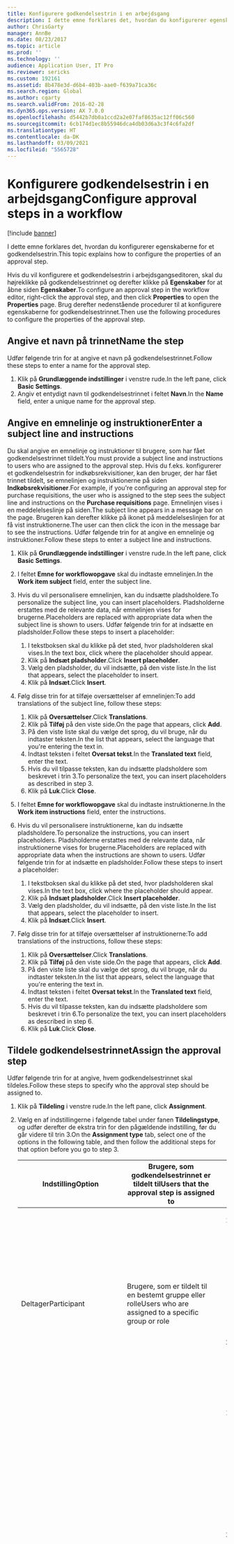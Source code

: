 ```yaml
---
title: Konfigurere godkendelsestrin i en arbejdsgang
description: I dette emne forklares det, hvordan du konfigurerer egenskaberne for et godkendelsestrin.
author: ChrisGarty
manager: AnnBe
ms.date: 08/23/2017
ms.topic: article
ms.prod: ''
ms.technology: ''
audience: Application User, IT Pro
ms.reviewer: sericks
ms.custom: 192161
ms.assetid: 8b478e3d-d6b4-403b-aae0-f639a71ca36c
ms.search.region: Global
ms.author: cgarty
ms.search.validFrom: 2016-02-28
ms.dyn365.ops.version: AX 7.0.0
ms.openlocfilehash: d5442b7db0a1ccd2a2e07faf8635ac12ff06c560
ms.sourcegitcommit: 6cb174d1ec8b55946dca4db03d6a3c3f4c6fa2df
ms.translationtype: HT
ms.contentlocale: da-DK
ms.lasthandoff: 03/09/2021
ms.locfileid: "5565728"
---
```

# <a name="configure-approval-steps-in-a-workflow"></a><span data-ttu-id="dd6c3-103">Konfigurere godkendelsestrin i en arbejdsgang</span><span class="sxs-lookup"><span data-stu-id="dd6c3-103">Configure approval steps in a workflow</span></span>

[!include [banner](../includes/banner.md)]

<span data-ttu-id="dd6c3-104">I dette emne forklares det, hvordan du konfigurerer egenskaberne for et godkendelsestrin.</span><span class="sxs-lookup"><span data-stu-id="dd6c3-104">This topic explains how to configure the properties of an approval step.</span></span>

<span data-ttu-id="dd6c3-105">Hvis du vil konfigurere et godkendelsestrin i arbejdsgangseditoren, skal du højreklikke på godkendelsestrinnet og derefter klikke på **Egenskaber** for at åbne siden **Egenskaber**.</span><span class="sxs-lookup"><span data-stu-id="dd6c3-105">To configure an approval step in the workflow editor, right-click the approval step, and then click **Properties** to open the **Properties** page.</span></span> <span data-ttu-id="dd6c3-106">Brug derefter nedenstående procedurer til at konfigurere egenskaberne for godkendelsestrinnet.</span><span class="sxs-lookup"><span data-stu-id="dd6c3-106">Then use the following procedures to configure the properties of the approval step.</span></span>

## <a name="name-the-step"></a><span data-ttu-id="dd6c3-107">Angive et navn på trinnet</span><span class="sxs-lookup"><span data-stu-id="dd6c3-107">Name the step</span></span>
<span data-ttu-id="dd6c3-108">Udfør følgende trin for at angive et navn på godkendelsestrinnet.</span><span class="sxs-lookup"><span data-stu-id="dd6c3-108">Follow these steps to enter a name for the approval step.</span></span>

1. <span data-ttu-id="dd6c3-109">Klik på **Grundlæggende indstillinger** i venstre rude.</span><span class="sxs-lookup"><span data-stu-id="dd6c3-109">In the left pane, click **Basic Settings**.</span></span>
2. <span data-ttu-id="dd6c3-110">Angiv et entydigt navn til godkendelsestrinnet i feltet **Navn**.</span><span class="sxs-lookup"><span data-stu-id="dd6c3-110">In the **Name** field, enter a unique name for the approval step.</span></span>

## <a name="enter-a-subject-line-and-instructions"></a><span data-ttu-id="dd6c3-111">Angive en emnelinje og instruktioner</span><span class="sxs-lookup"><span data-stu-id="dd6c3-111">Enter a subject line and instructions</span></span>

<span data-ttu-id="dd6c3-112">Du skal angive en emnelinje og instruktioner til brugere, som har fået godkendelsestrinnet tildelt.</span><span class="sxs-lookup"><span data-stu-id="dd6c3-112">You must provide a subject line and instructions to users who are assigned to the approval step.</span></span> <span data-ttu-id="dd6c3-113">Hvis du f.eks. konfigurerer et godkendelsestrin for indkøbsrekvisitioner, kan den bruger, der har fået trinnet tildelt, se emnelinjen og instruktionerne på siden **Indkøbsrekvisitioner**.</span><span class="sxs-lookup"><span data-stu-id="dd6c3-113">For example, if you're configuring an approval step for purchase requisitions, the user who is assigned to the step sees the subject line and instructions on the **Purchase requisitions** page.</span></span> <span data-ttu-id="dd6c3-114">Emnelinjen vises i en meddelelseslinje på siden.</span><span class="sxs-lookup"><span data-stu-id="dd6c3-114">The subject line appears in a message bar on the page.</span></span> <span data-ttu-id="dd6c3-115">Brugeren kan derefter klikke på ikonet på meddelelseslinjen for at få vist instruktionerne.</span><span class="sxs-lookup"><span data-stu-id="dd6c3-115">The user can then click the icon in the message bar to see the instructions.</span></span> <span data-ttu-id="dd6c3-116">Udfør følgende trin for at angive en emnelinje og instruktioner.</span><span class="sxs-lookup"><span data-stu-id="dd6c3-116">Follow these steps to enter a subject line and instructions.</span></span>

1. <span data-ttu-id="dd6c3-117">Klik på **Grundlæggende indstillinger** i venstre rude.</span><span class="sxs-lookup"><span data-stu-id="dd6c3-117">In the left pane, click **Basic Settings**.</span></span>
2. <span data-ttu-id="dd6c3-118">I feltet **Emne for workflowopgave** skal du indtaste emnelinjen.</span><span class="sxs-lookup"><span data-stu-id="dd6c3-118">In the **Work item subject** field, enter the subject line.</span></span>
3. <span data-ttu-id="dd6c3-119">Hvis du vil personalisere emnelinjen, kan du indsætte pladsholdere.</span><span class="sxs-lookup"><span data-stu-id="dd6c3-119">To personalize the subject line, you can insert placeholders.</span></span> <span data-ttu-id="dd6c3-120">Pladsholderne erstattes med de relevante data, når emnelinjen vises for brugerne.</span><span class="sxs-lookup"><span data-stu-id="dd6c3-120">Placeholders are replaced with appropriate data when the subject line is shown to users.</span></span> <span data-ttu-id="dd6c3-121">Udfør følgende trin for at indsætte en pladsholder.</span><span class="sxs-lookup"><span data-stu-id="dd6c3-121">Follow these steps to insert a placeholder:</span></span>

    1. <span data-ttu-id="dd6c3-122">I tekstboksen skal du klikke på det sted, hvor pladsholderen skal vises.</span><span class="sxs-lookup"><span data-stu-id="dd6c3-122">In the text box, click where the placeholder should appear.</span></span>
    2. <span data-ttu-id="dd6c3-123">Klik på **Indsæt pladsholder**.</span><span class="sxs-lookup"><span data-stu-id="dd6c3-123">Click **Insert placeholder**.</span></span>
    3. <span data-ttu-id="dd6c3-124">Vælg den pladsholder, du vil indsætte, på den viste liste.</span><span class="sxs-lookup"><span data-stu-id="dd6c3-124">In the list that appears, select the placeholder to insert.</span></span>
    4. <span data-ttu-id="dd6c3-125">Klik på **Indsæt**.</span><span class="sxs-lookup"><span data-stu-id="dd6c3-125">Click **Insert**.</span></span>

4. <span data-ttu-id="dd6c3-126">Følg disse trin for at tilføje oversættelser af emnelinjen:</span><span class="sxs-lookup"><span data-stu-id="dd6c3-126">To add translations of the subject line, follow these steps:</span></span>

    1. <span data-ttu-id="dd6c3-127">Klik på **Oversættelser**.</span><span class="sxs-lookup"><span data-stu-id="dd6c3-127">Click **Translations**.</span></span>
    2. <span data-ttu-id="dd6c3-128">Klik på **Tilføj** på den viste side.</span><span class="sxs-lookup"><span data-stu-id="dd6c3-128">On the page that appears, click **Add**.</span></span>
    3. <span data-ttu-id="dd6c3-129">På den viste liste skal du vælge det sprog, du vil bruge, når du indtaster teksten.</span><span class="sxs-lookup"><span data-stu-id="dd6c3-129">In the list that appears, select the language that you're entering the text in.</span></span>
    4. <span data-ttu-id="dd6c3-130">Indtast teksten i feltet **Oversat tekst**.</span><span class="sxs-lookup"><span data-stu-id="dd6c3-130">In the **Translated text** field, enter the text.</span></span>
    5. <span data-ttu-id="dd6c3-131">Hvis du vil tilpasse teksten, kan du indsætte pladsholdere som beskrevet i trin 3.</span><span class="sxs-lookup"><span data-stu-id="dd6c3-131">To personalize the text, you can insert placeholders as described in step 3.</span></span>
    6. <span data-ttu-id="dd6c3-132">Klik på **Luk**.</span><span class="sxs-lookup"><span data-stu-id="dd6c3-132">Click **Close**.</span></span>

5. <span data-ttu-id="dd6c3-133">I feltet **Emne for workflowopgave** skal du indtaste instruktionerne.</span><span class="sxs-lookup"><span data-stu-id="dd6c3-133">In the **Work item instructions** field, enter the instructions.</span></span>
6. <span data-ttu-id="dd6c3-134">Hvis du vil personalisere instruktionerne, kan du indsætte pladsholdere.</span><span class="sxs-lookup"><span data-stu-id="dd6c3-134">To personalize the instructions, you can insert placeholders.</span></span> <span data-ttu-id="dd6c3-135">Pladsholderne erstattes med de relevante data, når instruktionerne vises for brugerne.</span><span class="sxs-lookup"><span data-stu-id="dd6c3-135">Placeholders are replaced with appropriate data when the instructions are shown to users.</span></span> <span data-ttu-id="dd6c3-136">Udfør følgende trin for at indsætte en pladsholder.</span><span class="sxs-lookup"><span data-stu-id="dd6c3-136">Follow these steps to insert a placeholder:</span></span>

    1. <span data-ttu-id="dd6c3-137">I tekstboksen skal du klikke på det sted, hvor pladsholderen skal vises.</span><span class="sxs-lookup"><span data-stu-id="dd6c3-137">In the text box, click where the placeholder should appear.</span></span>
    2. <span data-ttu-id="dd6c3-138">Klik på **Indsæt pladsholder**.</span><span class="sxs-lookup"><span data-stu-id="dd6c3-138">Click **Insert placeholder**.</span></span>
    3. <span data-ttu-id="dd6c3-139">Vælg den pladsholder, du vil indsætte, på den viste liste.</span><span class="sxs-lookup"><span data-stu-id="dd6c3-139">In the list that appears, select the placeholder to insert.</span></span>
    4. <span data-ttu-id="dd6c3-140">Klik på **Indsæt**.</span><span class="sxs-lookup"><span data-stu-id="dd6c3-140">Click **Insert**.</span></span>

7. <span data-ttu-id="dd6c3-141">Følg disse trin for at tilføje oversættelser af instruktionerne:</span><span class="sxs-lookup"><span data-stu-id="dd6c3-141">To add translations of the instructions, follow these steps:</span></span>

    1. <span data-ttu-id="dd6c3-142">Klik på **Oversættelser**.</span><span class="sxs-lookup"><span data-stu-id="dd6c3-142">Click **Translations**.</span></span>
    2. <span data-ttu-id="dd6c3-143">Klik på **Tilføj** på den viste side.</span><span class="sxs-lookup"><span data-stu-id="dd6c3-143">On the page that appears, click **Add**.</span></span>
    3. <span data-ttu-id="dd6c3-144">På den viste liste skal du vælge det sprog, du vil bruge, når du indtaster teksten.</span><span class="sxs-lookup"><span data-stu-id="dd6c3-144">In the list that appears, select the language that you're entering the text in.</span></span>
    4. <span data-ttu-id="dd6c3-145">Indtast teksten i feltet **Oversat tekst**.</span><span class="sxs-lookup"><span data-stu-id="dd6c3-145">In the **Translated text** field, enter the text.</span></span>
    5. <span data-ttu-id="dd6c3-146">Hvis du vil tilpasse teksten, kan du indsætte pladsholdere som beskrevet i trin 6.</span><span class="sxs-lookup"><span data-stu-id="dd6c3-146">To personalize the text, you can insert placeholders as described in step 6.</span></span>
    6. <span data-ttu-id="dd6c3-147">Klik på **Luk**.</span><span class="sxs-lookup"><span data-stu-id="dd6c3-147">Click **Close**.</span></span>

## <a name="assign-the-approval-step"></a><span data-ttu-id="dd6c3-148">Tildele godkendelsestrinnet</span><span class="sxs-lookup"><span data-stu-id="dd6c3-148">Assign the approval step</span></span>

<span data-ttu-id="dd6c3-149">Udfør følgende trin for at angive, hvem godkendelsestrinnet skal tildeles.</span><span class="sxs-lookup"><span data-stu-id="dd6c3-149">Follow these steps to specify who the approval step should be assigned to.</span></span>

1. <span data-ttu-id="dd6c3-150">Klik på **Tildeling** i venstre rude.</span><span class="sxs-lookup"><span data-stu-id="dd6c3-150">In the left pane, click **Assignment**.</span></span>
2. <span data-ttu-id="dd6c3-151">Vælg en af indstillingerne i følgende tabel under fanen **Tildelingstype**, og udfør derefter de ekstra trin for den pågældende indstilling, før du går videre til trin 3.</span><span class="sxs-lookup"><span data-stu-id="dd6c3-151">On the **Assignment type** tab, select one of the options in the following table, and then follow the additional steps for that option before you go to step 3.</span></span>

    <table>
    <thead>
    <tr>
    <th><span data-ttu-id="dd6c3-152">Indstilling</span><span class="sxs-lookup"><span data-stu-id="dd6c3-152">Option</span></span></th>
    <th><span data-ttu-id="dd6c3-153">Brugere, som godkendelsestrinnet er tildelt til</span><span class="sxs-lookup"><span data-stu-id="dd6c3-153">Users that the approval step is assigned to</span></span></th>
    <th><span data-ttu-id="dd6c3-154">Ekstra trin</span><span class="sxs-lookup"><span data-stu-id="dd6c3-154">Additional steps</span></span></th>
    </tr>
    </thead>
    <tbody>
    <tr>
    <td><span data-ttu-id="dd6c3-155">Deltager</span><span class="sxs-lookup"><span data-stu-id="dd6c3-155">Participant</span></span></td>
    <td><span data-ttu-id="dd6c3-156">Brugere, som er tildelt til en bestemt gruppe eller rolle</span><span class="sxs-lookup"><span data-stu-id="dd6c3-156">Users who are assigned to a specific group or role</span></span></td>
    <td>
    <ol>
    <li><span data-ttu-id="dd6c3-157">Når du har valgt <strong>Deltager</strong> under fanen <strong>Rollebaseret</strong> på listen <strong>Deltagertype</strong>, skal du vælge den type gruppe eller rolle, du vil tildele trinnet til.</span><span class="sxs-lookup"><span data-stu-id="dd6c3-157">After you select <strong>Participant</strong>, on the <strong>Role based</strong> tab, in the <strong>Type of participant</strong> list, select the type of group or role to assign the step to.</span></span></li>
    <li><span data-ttu-id="dd6c3-158">Vælg den gruppe eller rolle, som trinnet skal tildeles til, på listen <strong>Deltager</strong>.</span><span class="sxs-lookup"><span data-stu-id="dd6c3-158">In the <strong>Participant</strong> list, select the group or role to assign the step to.</span></span></li>
    </ol>
    </td>
    </tr>
    <tr>
    <td><span data-ttu-id="dd6c3-159">Hierarki</span><span class="sxs-lookup"><span data-stu-id="dd6c3-159">Hierarchy</span></span></td>
    <td><span data-ttu-id="dd6c3-160">Brugere i et bestemt organisationshierarki</span><span class="sxs-lookup"><span data-stu-id="dd6c3-160">Users in a specific organizational hierarchy</span></span></td>
    <td>
    <ol>
    <li><span data-ttu-id="dd6c3-161">Når du har valgt <strong>Hierarki</strong> under fanen <strong>Hierarkivalg</strong> på listen <strong>Hierarkitype</strong>, skal du vælge den type hierarki, du vil tildele trinnet til.</span><span class="sxs-lookup"><span data-stu-id="dd6c3-161">After you select <strong>Hierarchy</strong>, on the <strong>Hierarchy selection</strong> tab, in the <strong>Hierarchy type</strong> list, select the type of hierarchy to assign the step to.</span></span></li>
    <li><span data-ttu-id="dd6c3-162">Systemet skal hente et interval af brugernavne fra hierarkiet.</span><span class="sxs-lookup"><span data-stu-id="dd6c3-162">The system must retrieve a range of user names from the hierarchy.</span></span> <span data-ttu-id="dd6c3-163">Disse navne repræsenterer de brugere, som trinnet kan tildeles til.</span><span class="sxs-lookup"><span data-stu-id="dd6c3-163">These names represent users that the step can be assigned to.</span></span> <span data-ttu-id="dd6c3-164">Udfør følgende trin for at angive startpunktet og slutpunktet for intervallet af de brugernavne, som systemet henter:</span><span class="sxs-lookup"><span data-stu-id="dd6c3-164">Follow these steps to specify the starting point and ending point of the range of user names that the system retrieves:</span></span> <ol>
    <li><span data-ttu-id="dd6c3-165">Vælg en person på listen <strong>Start fra</strong> for at angive startpunktet.</span><span class="sxs-lookup"><span data-stu-id="dd6c3-165">To specify the starting point, select a person in the <strong>Start from</strong> list.</span></span></li>
    <li><span data-ttu-id="dd6c3-166">Klik på <strong>Tilføj betingelse</strong> for at angive slutpunktet.</span><span class="sxs-lookup"><span data-stu-id="dd6c3-166">To specify the ending point, click <strong>Add condition</strong>.</span></span> <span data-ttu-id="dd6c3-167">Angiv derefter en betingelse for at bestemme, hvor i hierarkiet systemet skal stoppe med at hente navne.</span><span class="sxs-lookup"><span data-stu-id="dd6c3-167">Then enter a condition that determines where in the hierarchy the system stops retrieving names.</span></span></li>
    </ol>
    </li>
    <li><span data-ttu-id="dd6c3-168">På fanen <strong>Hierarkiindstillinger</strong> skal du angive, hvilke brugere i intervallet trinnet skal tildeles:</span><span class="sxs-lookup"><span data-stu-id="dd6c3-168">On the <strong>Hierarchy options</strong> tab, specify which users in the range the step should be assigned to:</span></span> <ul>
    <li><span data-ttu-id="dd6c3-169"><strong>Tildel til alle hentede brugere</strong> – Trinnet tildeles alle brugere i intervallet.</span><span class="sxs-lookup"><span data-stu-id="dd6c3-169"><strong>Assign to all users retrieved</strong> – The step is assigned to all users in the range.</span></span></li>
    <li><span data-ttu-id="dd6c3-170"><strong>Tildel kun til den sidst hentede bruger</strong> – Trinnet tildeles kun til den sidste bruger i intervallet.</span><span class="sxs-lookup"><span data-stu-id="dd6c3-170"><strong>Assign only to last user retrieved</strong> – The step is assigned to only the last user in the range.</span></span></li>
    <li><span data-ttu-id="dd6c3-171"><strong>Udeluk brugere med følgende betingelse</strong> – Trinnet tildeles ikke til brugere i intervallet, som opfylder en bestemt betingelse.</span><span class="sxs-lookup"><span data-stu-id="dd6c3-171"><strong>Exclude users with the following condition</strong> – The step isn't assigned to any users in the range who meet a specific condition.</span></span> <span data-ttu-id="dd6c3-172">Klik på <strong>Tilføj betingelse</strong> for at angive betingelsen.</span><span class="sxs-lookup"><span data-stu-id="dd6c3-172">Click <strong>Add condition</strong> to specify the condition.</span></span></li>
    </ul>
    </li>
    </ol>
    </td>
    </tr>
    <tr>
    <td><span data-ttu-id="dd6c3-173">Arbejdsgangsbruger</span><span class="sxs-lookup"><span data-stu-id="dd6c3-173">Workflow user</span></span></td>
    <td><span data-ttu-id="dd6c3-174">Brugere i den aktuelle arbejdsgang</span><span class="sxs-lookup"><span data-stu-id="dd6c3-174">Users in the current workflow</span></span></td>
    <td>
    <ul>
    <li><span data-ttu-id="dd6c3-175">Når du har valgt <strong>Arbejdsgangbruger</strong> på fanen <strong>Arbejdsgangbruger</strong> på listen <strong>Arbejdsgangbruger</strong>, skal du vælge en bruger, der deltager i arbejdsgangen.</span><span class="sxs-lookup"><span data-stu-id="dd6c3-175">After you select <strong>Workflow user</strong>, on the <strong>Workflow user</strong> tab, in the <strong>Workflow user</strong> list, select a user who participates in the workflow.</span></span></li>
    </ul>
    </td>
    </tr>
    <tr>
    <td><span data-ttu-id="dd6c3-176">Bruger</span><span class="sxs-lookup"><span data-stu-id="dd6c3-176">User</span></span></td>
    <td><span data-ttu-id="dd6c3-177">Specifikke brugere</span><span class="sxs-lookup"><span data-stu-id="dd6c3-177">Specific users</span></span></td>
    <td>
    <ol>
    <li><span data-ttu-id="dd6c3-178">Når du har valgt <strong>Bruger</strong>, skal du klikke på fanen <strong>Bruger</strong>.</span><span class="sxs-lookup"><span data-stu-id="dd6c3-178">After you select <strong>User</strong>, click the <strong>User</strong> tab.</span></span></li>
    <li><span data-ttu-id="dd6c3-179">Listen <strong>Tilgængelige brugere</strong> indeholder alle systembrugere.</span><span class="sxs-lookup"><span data-stu-id="dd6c3-179">The <strong>Available users</strong> list includes all system users.</span></span> <span data-ttu-id="dd6c3-180">Vælg de brugere, der skal tildeles trinnet, og flyt derefter disse brugere til listen <strong>Valgte brugere</strong>.</span><span class="sxs-lookup"><span data-stu-id="dd6c3-180">Select the users to assign the step to, and then move those users to the <strong>Selected users</strong> list.</span></span></li>
    </ol>
    </td>
    </tr>
    </tbody>
    </table>

3. <span data-ttu-id="dd6c3-181">På fanen **Tidsgrænse** i feltet **Varighed** skal du angive, hvor lang tid brugeren har til at håndtere eller reagere på dokumenter, der når til godkendelsestrinnet.</span><span class="sxs-lookup"><span data-stu-id="dd6c3-181">On the **Time limit** tab, in the **Duration** field, specify how much time the user has to take action on, or respond to, documents that reach the approval step.</span></span> <span data-ttu-id="dd6c3-182">Vælg en af følgende indstillinger:</span><span class="sxs-lookup"><span data-stu-id="dd6c3-182">Select one of the following options:</span></span>

    - <span data-ttu-id="dd6c3-183">**Timer** – Angiv det antal timer, som brugeren har til at reagere i.</span><span class="sxs-lookup"><span data-stu-id="dd6c3-183">**Hours** – Enter the number of hours that the user has to respond.</span></span> <span data-ttu-id="dd6c3-184">Vælg derefter den kalender, din organisation bruger, og angiv oplysninger om organisationens arbejdsuge.</span><span class="sxs-lookup"><span data-stu-id="dd6c3-184">Then select the calendar that your organization uses, and enter information about your organization's work week.</span></span>
    - <span data-ttu-id="dd6c3-185">**Dage** – Angiv det antal dage, som brugeren har til at reagere i.</span><span class="sxs-lookup"><span data-stu-id="dd6c3-185">**Days** – Enter the number of days that the user has to respond.</span></span> <span data-ttu-id="dd6c3-186">Vælg derefter den kalender, din organisation bruger, og angiv oplysninger om organisationens arbejdsuge.</span><span class="sxs-lookup"><span data-stu-id="dd6c3-186">Then select the calendar that your organization uses, and enter information about your organization's work week.</span></span>
    - <span data-ttu-id="dd6c3-187">**Uger** – Angiv det antal uger, som brugeren har til at reagere i.</span><span class="sxs-lookup"><span data-stu-id="dd6c3-187">**Weeks** – Enter the number of weeks that the user has to respond.</span></span>
    - <span data-ttu-id="dd6c3-188">**Måneder** – Vælg den dag eller uge, hvor brugeren senest skal have reageret.</span><span class="sxs-lookup"><span data-stu-id="dd6c3-188">**Months** – Select the day and week that the user must respond by.</span></span> <span data-ttu-id="dd6c3-189">Det kan f.eks. være, at brugeren skal have reageret senest fredag i den tredje uge i måneden.</span><span class="sxs-lookup"><span data-stu-id="dd6c3-189">For example, you might want the user to respond by Friday of the third week of the month.</span></span>
    - <span data-ttu-id="dd6c3-190">**År** – Vælg den dag, uge og måned, hvor brugeren senest skal have reageret.</span><span class="sxs-lookup"><span data-stu-id="dd6c3-190">**Years** – Select the day, week, and month that the user must respond by.</span></span> <span data-ttu-id="dd6c3-191">Det kan f.eks. være, at brugeren skal have reageret senest fredag i den tredje uge i december.</span><span class="sxs-lookup"><span data-stu-id="dd6c3-191">For example, you might want the user to respond by Friday of the third week of December.</span></span>

    <span data-ttu-id="dd6c3-192">Hvis brugeren ikke håndterer dokumentet inden for den tildelte tid, er dokumentet forsinket.</span><span class="sxs-lookup"><span data-stu-id="dd6c3-192">If the user doesn't take action on the document in the allotted time, the document is overdue.</span></span> <span data-ttu-id="dd6c3-193">Et forsinket dokument eskaleres ud fra de indstillinger, du vælger i området **Eskalering** på siden.</span><span class="sxs-lookup"><span data-stu-id="dd6c3-193">A document that is overdue is escalated, based on the options that you select in the **Escalation** area of the page.</span></span>

4. <span data-ttu-id="dd6c3-194">Hvis du har tildelt godkendelsestrinnet til flere brugere eller en gruppe af brugere, skal du vælge følgende indstillinger på fanen **Afviklingspolitik**:</span><span class="sxs-lookup"><span data-stu-id="dd6c3-194">If you assigned the approval step to multiple users or a group of users, on the **Completion policy** tab, select one of the following options:</span></span>

    - <span data-ttu-id="dd6c3-195">**Enkelt godkender** – den handling, der udføres på dokumentet, bestemmes af den første person, der reagerer.</span><span class="sxs-lookup"><span data-stu-id="dd6c3-195">**Single approver** – The action that is applied to the document is determined by the first person who responds.</span></span> <span data-ttu-id="dd6c3-196">Antag f.eks. at Søren har sendt en udgiftsrapport på kr. 15.000.</span><span class="sxs-lookup"><span data-stu-id="dd6c3-196">For example, Sam has submitted an expense report for USD 15,000.</span></span> <span data-ttu-id="dd6c3-197">Dokumentet er aktuelt tildelt Mette, Karina og Bjarne.</span><span class="sxs-lookup"><span data-stu-id="dd6c3-197">The expense report is currently assigned to Sue, Jo, and Bill.</span></span> <span data-ttu-id="dd6c3-198">Hvis Mette er den første person, der reagerer på dokumentet, vil den handling, hun udfører, blive anvendt på dokumentet.</span><span class="sxs-lookup"><span data-stu-id="dd6c3-198">If Sue is the first person who responds to the document, the action that she takes is applied to the document.</span></span> <span data-ttu-id="dd6c3-199">Hvis Mette afviser dokumentet, afvises det og sendes tilbage til Søren.</span><span class="sxs-lookup"><span data-stu-id="dd6c3-199">If Sue rejects the document, it's rejected and sent back to Sam.</span></span> <span data-ttu-id="dd6c3-200">Hvis Mette godkender dokumentet, sendes det til Dorthe til godkendelse.</span><span class="sxs-lookup"><span data-stu-id="dd6c3-200">If Sue approves the document, it's sent to Ann for approval.</span></span>

        ![Arbejdsgang, der har en godkendelsesproces](./media/workflow_multipleusersinstep.gif)

    - <span data-ttu-id="dd6c3-202">**Flertal af godkendere** – den handling, der skal anvendes på dokumentet, bliver bestemt, når de fleste af godkenderne har reageret.</span><span class="sxs-lookup"><span data-stu-id="dd6c3-202">**Majority of approvers** – The action that is applied to the document is determined when most of the approvers respond.</span></span> <span data-ttu-id="dd6c3-203">Antag f.eks. at Søren har sendt en udgiftsrapport på kr. 15.000.</span><span class="sxs-lookup"><span data-stu-id="dd6c3-203">For example, Sam has submitted an expense report for USD 15,000.</span></span> <span data-ttu-id="dd6c3-204">Dokumentet er aktuelt tildelt Mette, Karina og Bjarne.</span><span class="sxs-lookup"><span data-stu-id="dd6c3-204">The expense report is currently assigned to Sue, Jo, and Bill.</span></span> <span data-ttu-id="dd6c3-205">Hvis Mette og Karina er de første personer, der reagerer på dokumentet, vil den handling, de udfører, blive anvendt på dokumentet.</span><span class="sxs-lookup"><span data-stu-id="dd6c3-205">If Sue and Jo are the first two approvers who respond, the action that they take is applied to the document.</span></span>

        - <span data-ttu-id="dd6c3-206">Hvis Mette godkender dokumentet, men Karina afviser det, vil dokumentet blive afvist og sendt tilbage til Søren.</span><span class="sxs-lookup"><span data-stu-id="dd6c3-206">If Sue approves the document, but Jo rejects it, the document is rejected and sent back to Sam.</span></span>
        - <span data-ttu-id="dd6c3-207">Hvis både Mette og Karina godkender dokumentet, vil det blive sendt til Dorthe til godkendelse.</span><span class="sxs-lookup"><span data-stu-id="dd6c3-207">If both Sue and Jo approve the document, it's sent to Ann for approval.</span></span>

    - <span data-ttu-id="dd6c3-208">**Procent af godkendere** – den handling, der anvendes på dokumentet, bliver bestemt, når en bestemt procentdel af godkenderne svarer.</span><span class="sxs-lookup"><span data-stu-id="dd6c3-208">**Percentage of approvers** – The action that is applied to the document is determined when a specific percentage of the approvers respond.</span></span> <span data-ttu-id="dd6c3-209">Antag f.eks. at Søren har sendt en udgiftsrapport på kr. 15.000.</span><span class="sxs-lookup"><span data-stu-id="dd6c3-209">For example, Sam has submitted an expense report for USD 15,000.</span></span> <span data-ttu-id="dd6c3-210">Udgiftsrapporten er aktuelt tildelt Mette, Karina og Bjarne, og du har angivet procentdelen til **50**.</span><span class="sxs-lookup"><span data-stu-id="dd6c3-210">The expense report is currently assigned to Sue, Jo, and Bill, and you entered **50** as the percentage.</span></span> <span data-ttu-id="dd6c3-211">Hvis Mette og Karina er de første to godkendere, der reagerer, vil den handling, de udfører, blive anvendt på dokumentet, fordi de opfylder kravet om at være 50 procent af godkendere.</span><span class="sxs-lookup"><span data-stu-id="dd6c3-211">If Sue and Jo are the first two approvers who respond, the action that they take is applied to the document, because they meet the requirement for 50 percent of approvers.</span></span>

        - <span data-ttu-id="dd6c3-212">Hvis Mette godkender dokumentet, men Karina afviser det, vil dokumentet blive afvist og sendt tilbage til Søren.</span><span class="sxs-lookup"><span data-stu-id="dd6c3-212">If Sue approves the document, but Jo rejects it, the document is rejected and sent back to Sam.</span></span>
        - <span data-ttu-id="dd6c3-213">Hvis både Mette og Karina godkender dokumentet, vil det blive sendt til Dorthe til godkendelse.</span><span class="sxs-lookup"><span data-stu-id="dd6c3-213">If both Sue and Jo approve the document, it's sent to Ann for approval.</span></span>

    - <span data-ttu-id="dd6c3-214">**Alle godkendere** – alle godkendere skal godkende dokumentet.</span><span class="sxs-lookup"><span data-stu-id="dd6c3-214">**All approvers** – All the approvers must approve the document.</span></span> <span data-ttu-id="dd6c3-215">Ellers kan arbejdsgangen ikke fortsætte.</span><span class="sxs-lookup"><span data-stu-id="dd6c3-215">Otherwise, the workflow can't continue.</span></span> <span data-ttu-id="dd6c3-216">Antag f.eks. at Søren har sendt en udgiftsrapport på 15.000 kr.</span><span class="sxs-lookup"><span data-stu-id="dd6c3-216">For example, Sam has submitted an expense report for USD 15,000.</span></span> <span data-ttu-id="dd6c3-217">Dokumentet er aktuelt tildelt Mette, Karina og Bjarne.</span><span class="sxs-lookup"><span data-stu-id="dd6c3-217">The expense report is currently assigned to Sue, Jo, and Bill.</span></span> <span data-ttu-id="dd6c3-218">Hvis Mette og Karina godkender dokumentet, men Bjarne afviser det, vil dokumentet blive afvist og sendt tilbage til Søren.</span><span class="sxs-lookup"><span data-stu-id="dd6c3-218">If Sue and Joe approve the document, but Bill rejects it, the document is rejected and sent back to Sam.</span></span> <span data-ttu-id="dd6c3-219">Hvis Mette, Karina og Bjarne godkender dokumentet, bliver det sendt til Dorthe til godkendelse.</span><span class="sxs-lookup"><span data-stu-id="dd6c3-219">If Sue, Jo, and Bill all approve the document, it's sent to Ann for approval.</span></span>

## <a name="specify-when-the-approval-step-is-required"></a><span data-ttu-id="dd6c3-220">Angive, hvornår godkendelsestrinnet skal bruges</span><span class="sxs-lookup"><span data-stu-id="dd6c3-220">Specify when the approval step is required</span></span>

<span data-ttu-id="dd6c3-221">Du kan angive, hvornår godkendelsestrinnet er påkrævet.</span><span class="sxs-lookup"><span data-stu-id="dd6c3-221">You can specify when the approval step is required.</span></span> <span data-ttu-id="dd6c3-222">Godkendelsestrinnet kan være påkrævet altid, eller det kan kun være påkrævet, hvis bestemte betingelser er opfyldt.</span><span class="sxs-lookup"><span data-stu-id="dd6c3-222">The approval step can always be required, or it can be required only if specific conditions are met.</span></span>

### <a name="the-approval-step-is-always-required"></a><span data-ttu-id="dd6c3-223">Godkendelsestrinnet er altid påkrævet</span><span class="sxs-lookup"><span data-stu-id="dd6c3-223">The approval step is always required</span></span>

<span data-ttu-id="dd6c3-224">Udfør følgende trin, hvis godkendelsestrinnet altid er påkrævet.</span><span class="sxs-lookup"><span data-stu-id="dd6c3-224">Follow these steps if the approval step is always required.</span></span>

1. <span data-ttu-id="dd6c3-225">Klik på **Betingelse** i venstre rude.</span><span class="sxs-lookup"><span data-stu-id="dd6c3-225">In the left pane, click **Condition**.</span></span>
2. <span data-ttu-id="dd6c3-226">Vælg indstillingen **Udfør altid dette trin**.</span><span class="sxs-lookup"><span data-stu-id="dd6c3-226">Select the **Always run this step** option.</span></span>

### <a name="the-approval-step-is-required-in-specific-conditions"></a><span data-ttu-id="dd6c3-227">Godkendelsestrinnet er påkrævet under bestemte betingelser.</span><span class="sxs-lookup"><span data-stu-id="dd6c3-227">The approval step is required in specific conditions</span></span>

<span data-ttu-id="dd6c3-228">Det godkendelsestrin, du er ved at konfigurere, er måske kun påkrævet, hvis bestemte betingelser er opfyldt.</span><span class="sxs-lookup"><span data-stu-id="dd6c3-228">The approval step that you're configuring might be required only if specific conditions are met.</span></span> <span data-ttu-id="dd6c3-229">Hvis du f.eks. er ved at konfigurere et godkendelsestrin til en arbejdsgang for en indkøbsrekvisition, vil du måske have, at godkendelsestrinnet kun skal bruges, hvis indkøbsrekvisitionsbeløbet er større end 10.000 kr.</span><span class="sxs-lookup"><span data-stu-id="dd6c3-229">For example, if you're configuring an approval step for a purchase requisition workflow, you might want the approval step to occur only if the amount of the purchase requisition is more than USD 10,000.</span></span> <span data-ttu-id="dd6c3-230">Udfør følgende trin, når du skal angive, at godkendelsestrinnet er påkrævet.</span><span class="sxs-lookup"><span data-stu-id="dd6c3-230">Follow these steps to specify when the approval step is required.</span></span>

1. <span data-ttu-id="dd6c3-231">Klik på **Betingelse** i venstre rude.</span><span class="sxs-lookup"><span data-stu-id="dd6c3-231">In the left pane, click **Condition**.</span></span>
2. <span data-ttu-id="dd6c3-232">Vælg indstillingen **Kør kun dette trin, når følgende betingelse er opfyldt**.</span><span class="sxs-lookup"><span data-stu-id="dd6c3-232">Select the **Run this step only when the following condition is met** option.</span></span>
3. <span data-ttu-id="dd6c3-233">Angiv en betingelse.</span><span class="sxs-lookup"><span data-stu-id="dd6c3-233">Enter a condition.</span></span>
4. <span data-ttu-id="dd6c3-234">Angiv eventuelle supplerende betingelser, hvis det er påkrævede.</span><span class="sxs-lookup"><span data-stu-id="dd6c3-234">Enter any additional conditions that are required.</span></span>
5. <span data-ttu-id="dd6c3-235">Hvis du vil kontrollere, at de betingelser, du har angivet, er konfigureret korrekt, skal du følge disse trin:</span><span class="sxs-lookup"><span data-stu-id="dd6c3-235">To verify that the conditions that you entered are configured correctly, follow these steps:</span></span>

    1. <span data-ttu-id="dd6c3-236">Klik på **Test**.</span><span class="sxs-lookup"><span data-stu-id="dd6c3-236">Click **Test**.</span></span>
    2. <span data-ttu-id="dd6c3-237">På siden **Test betingelse for arbejdsgang** i området **Valider betingelse**, og vælg en post.</span><span class="sxs-lookup"><span data-stu-id="dd6c3-237">On the **Test workflow condition** page, in the **Validate condition** area, select a record.</span></span>
    3. <span data-ttu-id="dd6c3-238">Klik på **Test**.</span><span class="sxs-lookup"><span data-stu-id="dd6c3-238">Click **Test**.</span></span> <span data-ttu-id="dd6c3-239">Systemet evaluerer den valgte post for at afgøre, om den opfylder de betingelser, du har defineret.</span><span class="sxs-lookup"><span data-stu-id="dd6c3-239">The system evaluates the record to determine whether it meets the conditions that you defined.</span></span>
    4. <span data-ttu-id="dd6c3-240">Klik på **OK** eller **Annuller** for at vende tilbage til siden **Egenskaber**.</span><span class="sxs-lookup"><span data-stu-id="dd6c3-240">Click **OK** or **Cancel** to return to the **Properties** page.</span></span>

## <a name="specify-what-happens-when-the-document-is-overdue"></a><span data-ttu-id="dd6c3-241">Angive, hvad der sker, når dokumentet er forfaldent</span><span class="sxs-lookup"><span data-stu-id="dd6c3-241">Specify what happens when the document is overdue</span></span>

<span data-ttu-id="dd6c3-242">Hvis en bruger ikke håndterer et dokument inden for den tildelte tid, er dokumentet forfaldent.</span><span class="sxs-lookup"><span data-stu-id="dd6c3-242">If a user doesn't take action on a document in the allotted time, the document is overdue.</span></span> <span data-ttu-id="dd6c3-243">Et forfaldent dokument kan eskaleres eller tildeles automatisk til en anden bruger til godkendelse.</span><span class="sxs-lookup"><span data-stu-id="dd6c3-243">A document that is overdue can be escalated, or automatically assigned to another user for approval.</span></span> <span data-ttu-id="dd6c3-244">Følg disse trin for at eskalere dokumentet, hvis det er forfaldent.</span><span class="sxs-lookup"><span data-stu-id="dd6c3-244">Follow these steps to escalate the document if it's overdue.</span></span>

1. <span data-ttu-id="dd6c3-245">Klik på **Eskalering** i venstre rude.</span><span class="sxs-lookup"><span data-stu-id="dd6c3-245">In the left pane, click **Escalation**.</span></span>
2. <span data-ttu-id="dd6c3-246">Markér afkrydsningsfeltet **Brug eskaleringssti** for at oprette en eskaleringssti.</span><span class="sxs-lookup"><span data-stu-id="dd6c3-246">Select the **Use escalation path** check box to create an escalation path.</span></span> <span data-ttu-id="dd6c3-247">De brugere, der er angivet i eskaleringsstien, tildeles automatisk dokumentet.</span><span class="sxs-lookup"><span data-stu-id="dd6c3-247">The system automatically assigns the document to the users who are listed in the escalation path.</span></span> <span data-ttu-id="dd6c3-248">Følgende tabel repræsenterer f.eks. en eskaleringssti.</span><span class="sxs-lookup"><span data-stu-id="dd6c3-248">For example, the following table represents an escalation path.</span></span>

    | <span data-ttu-id="dd6c3-249">Forløb</span><span class="sxs-lookup"><span data-stu-id="dd6c3-249">Sequence</span></span> | <span data-ttu-id="dd6c3-250">Eskaleringssti</span><span class="sxs-lookup"><span data-stu-id="dd6c3-250">Escalation path</span></span>      |
    |----------|----------------------|
    | <span data-ttu-id="dd6c3-251">1</span><span class="sxs-lookup"><span data-stu-id="dd6c3-251">1</span></span>        | <span data-ttu-id="dd6c3-252">Knyt til: Anna</span><span class="sxs-lookup"><span data-stu-id="dd6c3-252">Assign to: Donna</span></span>     |
    | <span data-ttu-id="dd6c3-253">2</span><span class="sxs-lookup"><span data-stu-id="dd6c3-253">2</span></span>        | <span data-ttu-id="dd6c3-254">Knyt til: Erik</span><span class="sxs-lookup"><span data-stu-id="dd6c3-254">Assign to: Erin</span></span>      |
    | <span data-ttu-id="dd6c3-255">3</span><span class="sxs-lookup"><span data-stu-id="dd6c3-255">3</span></span>        | <span data-ttu-id="dd6c3-256">Sluthandling: Afvis</span><span class="sxs-lookup"><span data-stu-id="dd6c3-256">Final action: Reject</span></span> |

    <span data-ttu-id="dd6c3-257">I dette eksempel tildeles det forfaldne dokument automatisk til Anna.</span><span class="sxs-lookup"><span data-stu-id="dd6c3-257">In this example, the system assigns the overdue document to Donna.</span></span> <span data-ttu-id="dd6c3-258">Hvis Anna ikke reagerer inden for den tildelte tid, tildeles dokumentet automatisk til Erik.</span><span class="sxs-lookup"><span data-stu-id="dd6c3-258">If Donna doesn't respond in the allotted time, the system assigns the document to Erin.</span></span> <span data-ttu-id="dd6c3-259">Hvis Erik ikke reagerer inden for den tildelte tid, afvises dokumentet automatisk.</span><span class="sxs-lookup"><span data-stu-id="dd6c3-259">If Erin doesn't respond in the allotted time, the system rejects the document.</span></span>

3. <span data-ttu-id="dd6c3-260">Klik på **Tilføj eskalering** for at føje en bruger til eskaleringsstien.</span><span class="sxs-lookup"><span data-stu-id="dd6c3-260">To add a user to the escalation path, click **Add escalation**.</span></span> <span data-ttu-id="dd6c3-261">Vælg en af indstillingerne i følgende tabel under fanen **Tildelingstype**, og følg derefter de ekstra trin for den pågældende indstilling, før du går videre til trin 4.</span><span class="sxs-lookup"><span data-stu-id="dd6c3-261">On the **Assignment type** tab, select one of the options in the following table, and then follow the additional steps for that option before you go to step 4.</span></span>

    <table>
    <thead>
    <tr>
    <th><span data-ttu-id="dd6c3-262">Indstilling</span><span class="sxs-lookup"><span data-stu-id="dd6c3-262">Option</span></span></th>
    <th><span data-ttu-id="dd6c3-263">Brugere, som dokumentet eskaleres til</span><span class="sxs-lookup"><span data-stu-id="dd6c3-263">Users that the document is escalated to</span></span></th>
    <th><span data-ttu-id="dd6c3-264">Ekstra trin</span><span class="sxs-lookup"><span data-stu-id="dd6c3-264">Additional steps</span></span></th>
    </tr>
    </thead>
    <tbody>
    <tr>
    <td><span data-ttu-id="dd6c3-265">Hierarki</span><span class="sxs-lookup"><span data-stu-id="dd6c3-265">Hierarchy</span></span></td>
    <td><span data-ttu-id="dd6c3-266">Brugere i et bestemt organisationshierarki</span><span class="sxs-lookup"><span data-stu-id="dd6c3-266">Users in a specific organizational hierarchy</span></span></td>
    <td>
    <ol>
    <li><span data-ttu-id="dd6c3-267">Når du har valgt <strong>Hierarki</strong> under fanen <strong>Hierarkivalg</strong> på listen <strong>Hierarkitype</strong>, skal du vælge den type hierarki, du vil eskalere dokumentet til.</span><span class="sxs-lookup"><span data-stu-id="dd6c3-267">After you select <strong>Hierarchy</strong>, on the <strong>Hierarchy selection</strong> tab, in the <strong>Hierarchy type</strong> list, select the type of hierarchy to escalate the document to.</span></span></li>
    <li><span data-ttu-id="dd6c3-268">Systemet skal hente et interval af brugernavne fra hierarkiet.</span><span class="sxs-lookup"><span data-stu-id="dd6c3-268">The system must retrieve a range of user names from the hierarchy.</span></span> <span data-ttu-id="dd6c3-269">Disse navne repræsenterer de brugere, som dokumentet kan eskaleres til.</span><span class="sxs-lookup"><span data-stu-id="dd6c3-269">These names represent users that the document can be escalated to.</span></span> <span data-ttu-id="dd6c3-270">Udfør følgende trin for at angive startpunktet og slutpunktet for intervallet af de brugernavne, som systemet henter:</span><span class="sxs-lookup"><span data-stu-id="dd6c3-270">Follow these steps to specify the starting point and ending point of the range of user names that the system retrieves:</span></span> <ol>
    <li><span data-ttu-id="dd6c3-271">Vælg en person på listen <strong>Start fra</strong> for at angive startpunktet.</span><span class="sxs-lookup"><span data-stu-id="dd6c3-271">To specify the starting point, select a person in the <strong>Start from</strong> list.</span></span></li>
    <li><span data-ttu-id="dd6c3-272">Klik på <strong>Tilføj betingelse</strong> for at angive slutpunktet.</span><span class="sxs-lookup"><span data-stu-id="dd6c3-272">To specify the ending point, click <strong>Add condition</strong>.</span></span> <span data-ttu-id="dd6c3-273">Angiv derefter en betingelse for at bestemme, hvor i hierarkiet systemet skal stoppe med at hente navne.</span><span class="sxs-lookup"><span data-stu-id="dd6c3-273">Then enter a condition that determines where in the hierarchy the system stops retrieving names.</span></span></li>
    </ol>
    </li>
    <li><span data-ttu-id="dd6c3-274">På fanen <strong>Hierarkiindstillinger</strong> skal du angive, hvilke brugere i intervallet dokumentet skal eskaleres til:</span><span class="sxs-lookup"><span data-stu-id="dd6c3-274">On the <strong>Hierarchy options</strong> tab, specify which users in the range the document should be escalated to:</span></span> <ul>
    <li><span data-ttu-id="dd6c3-275"><strong>Tildel til alle hentede brugere</strong> – Dokumentet eskaleres til alle brugere i intervallet.</span><span class="sxs-lookup"><span data-stu-id="dd6c3-275"><strong>Assign to all users retrieved</strong> – The document is escalated to all users in the range.</span></span></li>
    <li><span data-ttu-id="dd6c3-276"><strong>Tildel kun til den sidst hentede bruger</strong> – Dokumentet eskaleres kun til den sidste bruger i intervallet.</span><span class="sxs-lookup"><span data-stu-id="dd6c3-276"><strong>Assign only to last user retrieved</strong> – The document is escalated to only the last user in the range.</span></span></li>
    <li><span data-ttu-id="dd6c3-277"><strong>Udeluk brugere med følgende betingelse</strong> – Dokumentet eskaleres ikke til brugere i intervallet, som opfylder en bestemt betingelse.</span><span class="sxs-lookup"><span data-stu-id="dd6c3-277"><strong>Exclude users with the following condition</strong> – The document isn't escalated to any users in the range who meet a specific condition.</span></span> <span data-ttu-id="dd6c3-278">Klik på <strong>Tilføj betingelse</strong> for at angive betingelsen.</span><span class="sxs-lookup"><span data-stu-id="dd6c3-278">Click <strong>Add condition</strong> to specify the condition.</span></span></li>
    </ul>
    </li>
    </ol>
    </td>
    </tr>
    <tr>
    <td><span data-ttu-id="dd6c3-279">Arbejdsgangsbruger</span><span class="sxs-lookup"><span data-stu-id="dd6c3-279">Workflow user</span></span></td>
    <td><span data-ttu-id="dd6c3-280">Brugere i den aktuelle arbejdsgang</span><span class="sxs-lookup"><span data-stu-id="dd6c3-280">Users in the current workflow</span></span></td>
    <td>
    <ul>
    <li><span data-ttu-id="dd6c3-281">Når du har valgt <strong>Arbejdsgangbruger</strong> på fanen <strong>Arbejdsgangbruger</strong> på listen <strong>Arbejdsgangbruger</strong>, skal du vælge en bruger, der deltager i arbejdsgangen.</span><span class="sxs-lookup"><span data-stu-id="dd6c3-281">After you select <strong>Workflow user</strong>, on the <strong>Workflow user</strong> tab, in the <strong>Workflow user</strong> list, select a user who participates in the workflow.</span></span></li>
    </ul>
    </td>
    </tr>
    <tr>
    <td><span data-ttu-id="dd6c3-282">Bruger</span><span class="sxs-lookup"><span data-stu-id="dd6c3-282">User</span></span></td>
    <td><span data-ttu-id="dd6c3-283">Specifikke brugere</span><span class="sxs-lookup"><span data-stu-id="dd6c3-283">Specific users</span></span></td>
    <td>
    <ol>
    <li><span data-ttu-id="dd6c3-284">Når du har valgt <strong>Bruger</strong>, skal du klikke på fanen <strong>Bruger</strong>.</span><span class="sxs-lookup"><span data-stu-id="dd6c3-284">After you select <strong>User</strong>, click the <strong>User</strong> tab.</span></span></li>
    <li><span data-ttu-id="dd6c3-285">Listen <strong>Tilgængelige brugere</strong> indeholder alle brugere.</span><span class="sxs-lookup"><span data-stu-id="dd6c3-285">The <strong>Available users</strong> list includes all users.</span></span> <span data-ttu-id="dd6c3-286">Vælg de brugere, dokumentet skal eskaleres til, og flyt derefter disse brugere til listen <strong>Valgte brugere</strong>.</span><span class="sxs-lookup"><span data-stu-id="dd6c3-286">Select the users to escalate the document to, and then move those users to the <strong>Selected users</strong> list.</span></span></li>
    </ol>
    </td>
    </tr>
    </tbody>
    </table>

4. <span data-ttu-id="dd6c3-287">På fanen **Tidsgrænse** i feltet **Varighed** skal du angive, hvor lang tid brugeren har til at håndtere eller reagere på dokumenter.</span><span class="sxs-lookup"><span data-stu-id="dd6c3-287">On the **Time limit** tab, in the **Duration** field, specify how much time the user has to take action on, or respond to, documents.</span></span> <span data-ttu-id="dd6c3-288">Vælg en af følgende indstillinger:</span><span class="sxs-lookup"><span data-stu-id="dd6c3-288">Select one of the following options:</span></span>

    - <span data-ttu-id="dd6c3-289">**Timer** – Angiv det antal timer, som brugeren har til at reagere i.</span><span class="sxs-lookup"><span data-stu-id="dd6c3-289">**Hours** – Enter the number of hours that the user has to respond.</span></span> <span data-ttu-id="dd6c3-290">Vælg derefter den kalender, din organisation bruger, og angiv oplysninger om organisationens arbejdsuge.</span><span class="sxs-lookup"><span data-stu-id="dd6c3-290">Then select the calendar that your organization uses, and enter information about your organization's work week.</span></span>
    - <span data-ttu-id="dd6c3-291">**Dage** – Angiv det antal dage, som brugeren har til at reagere i.</span><span class="sxs-lookup"><span data-stu-id="dd6c3-291">**Days** – Enter the number of days that the user has to respond.</span></span> <span data-ttu-id="dd6c3-292">Vælg derefter den kalender, din organisation bruger, og angiv oplysninger om organisationens arbejdsuge.</span><span class="sxs-lookup"><span data-stu-id="dd6c3-292">Then select the calendar that your organization uses, and enter information about your organization's work week.</span></span>
    - <span data-ttu-id="dd6c3-293">**Uger** – Angiv det antal uger, som brugeren har til at reagere i.</span><span class="sxs-lookup"><span data-stu-id="dd6c3-293">**Weeks** – Enter the number of weeks that the user has to respond.</span></span>
    - <span data-ttu-id="dd6c3-294">**Måneder** – Vælg den dag eller uge, hvor brugeren senest skal have reageret.</span><span class="sxs-lookup"><span data-stu-id="dd6c3-294">**Months** – Select the day and week that the user must respond by.</span></span> <span data-ttu-id="dd6c3-295">Det kan f.eks. være, at brugeren skal have reageret senest fredag i den tredje uge i måneden.</span><span class="sxs-lookup"><span data-stu-id="dd6c3-295">For example, you might want the user to respond by Friday of the third week of the month.</span></span>
    - <span data-ttu-id="dd6c3-296">**År** – Vælg den dag, uge og måned, hvor brugeren senest skal have reageret.</span><span class="sxs-lookup"><span data-stu-id="dd6c3-296">**Years** – Select the day, week, and month that the user must respond by.</span></span> <span data-ttu-id="dd6c3-297">Det kan f.eks. være, at brugeren skal have reageret senest fredag i den tredje uge i december.</span><span class="sxs-lookup"><span data-stu-id="dd6c3-297">For example, you might want the user to respond by Friday of the third week of December.</span></span>

5. <span data-ttu-id="dd6c3-298">Gentag trin 3 til 4 for hvert bruger, der skal føjes til eskaleringsstien.</span><span class="sxs-lookup"><span data-stu-id="dd6c3-298">Repeat steps 3 through 4 for each user that should be added to the escalation path.</span></span> <span data-ttu-id="dd6c3-299">Du kan ændre brugernes rækkefølge.</span><span class="sxs-lookup"><span data-stu-id="dd6c3-299">You can change the order of the users.</span></span>
6. <span data-ttu-id="dd6c3-300">Hvis brugerne i eskaleringsstien ikke reagerer inden for den tildelte tid, håndteres dokumentet automatisk af systemet.</span><span class="sxs-lookup"><span data-stu-id="dd6c3-300">If the users in the escalation path don't respond in the allotted time, the system automatically take action on the document.</span></span> <span data-ttu-id="dd6c3-301">Hvis du vil angive den handling, som systemet skal udføre, skal du vælge rækken **Handling** og derefter vælge en handling på fanen **Sluthandling**.</span><span class="sxs-lookup"><span data-stu-id="dd6c3-301">To specify the action that the system takes, select the **Action** row, and then, on the **End action** tab, select an action.</span></span>


[!INCLUDE[footer-include](../../../includes/footer-banner.md)]